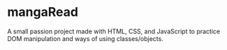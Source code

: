 # mangaRead
A small passion project made with HTML, CSS, and JavaScript to practice DOM manipulation and ways of using classes/objects.
